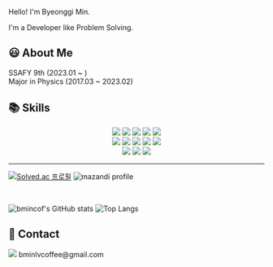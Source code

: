 Hello! I'm Byeonggi Min.

I'm a Developer like Problem Solving.

## 😃 About Me

SSAFY 9th (2023.01 ~ )<br>
Major in Physics (2017.03 ~ 2023.02)<br>

## 📚 Skills

<div align=center>
<img src="https://img.shields.io/badge/java-007396?style=for-the-badge&logo=java&logoColor=white">
<img src="https://img.shields.io/badge/python-3776AB?style=for-the-badge&logo=python&logoColor=white">
<img src="https://img.shields.io/badge/spring boot-6DB33F?style=for-the-badge&logo=springboot&logoColor=white">
<img src="https://img.shields.io/badge/spring-6DB33F?style=for-the-badge&logo=spring&logoColor=white">
<img src="https://img.shields.io/badge/mysql-4479a1?style=for-the-badge&logo=mysql&logoColor=white">
<br>
<img src="https://img.shields.io/badge/html-e34f26?style=for-the-badge&logo=html5&logoColor=white">
<img src="https://img.shields.io/badge/css-1572b6?style=for-the-badge&logo=css3&logoColor=white">
<img src="https://img.shields.io/badge/javascript-e7df1e?style=for-the-badge&logo=javascript&logoColor=white">
<img src="https://img.shields.io/badge/react-61dafb?style=for-the-badge&logo=react&logoColor=white">
<img src="https://img.shields.io/badge/tailwind css-06b6d4?style=for-the-badge&logo=tailwindcss&logoColor=white">
<br>
<img src="https://img.shields.io/badge/git-f05032?style=for-the-badge&logo=git&logoColor=white">
<img src="https://img.shields.io/badge/github-181717?style=for-the-badge&logo=github&logoColor=white">
<img src="https://img.shields.io/badge/jira-0052cc?style=for-the-badge&logo=jirasoftware&logoColor=white">

</div>

<hr>


[![Solved.ac
프로필](http://mazassumnida.wtf/api/v2/generate_badge?boj=bmincof)](https://solved.ac/bmincof)
![mazandi profile](http://mazandi.herokuapp.com/api?handle=bmincof&theme=cold)

<br>

![bmincof's GitHub stats](https://github-readme-stats.vercel.app/api?username=bmincof&show_icons=true&theme=dark)
![Top Langs](https://github-readme-stats.vercel.app/api/top-langs/?username=bmincof&layout=compact&theme=dark)

## 📧 Contact

<img src="https://img.shields.io/badge/gmail-EA4335?style=flat-square`&logo=gmail&logoColor=white"/>
bminlvcoffee@gmail.com
